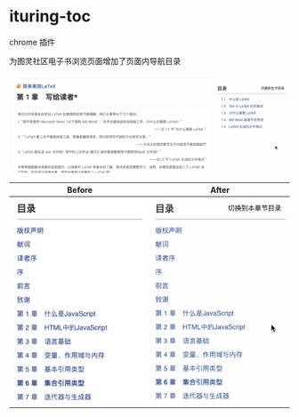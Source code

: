 # ituring-toc

chrome 插件

为图灵社区电子书浏览页面增加了页面内导航目录

![preview](assets/ituring-toc-preview.gif)

| Before                                   | After                                  |
| ---------------------------------------- | -------------------------------------- |
| ![before](assets/ituring-toc-before.png) | ![after](assets/ituring-toc-after.gif) |
